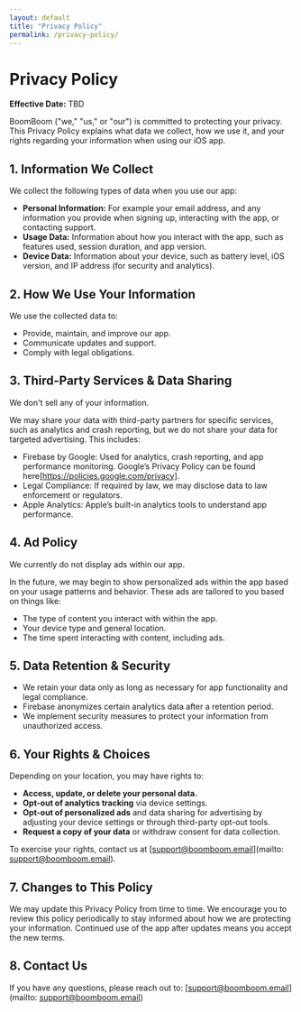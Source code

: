 ```yaml
---
layout: default
title: "Privacy Policy"
permalink: /privacy-policy/
---
```


# Privacy Policy  
**Effective Date:** TBD

BoomBoom ("we," "us," or "our") is committed to protecting your privacy. This Privacy Policy explains what data we collect, how we use it, and your rights regarding your information when using our iOS app.  

## 1. Information We Collect  

We collect the following types of data when you use our app:  

- **Personal Information:** For example your email address, and any information you provide when signing up, interacting with the app, or contacting support.  
- **Usage Data:** Information about how you interact with the app, such as features used, session duration, and app version.  
- **Device Data:** Information about your device, such as battery level, iOS version, and IP address (for security and analytics).  

## 2. How We Use Your Information  

We use the collected data to:  

- Provide, maintain, and improve our app.   
- Communicate updates and support.  
- Comply with legal obligations.  

## 3. Third-Party Services & Data Sharing  

We don't sell any of your information.

We may share your data with third-party partners for specific services, such as analytics and crash reporting, but we do not share your data for targeted advertising. This includes:

- Firebase by Google: Used for analytics, crash reporting, and app performance monitoring. Google’s Privacy Policy can be found here[https://policies.google.com/privacy].
- Legal Compliance: If required by law, we may disclose data to law enforcement or regulators.
- Apple Analytics: Apple’s built-in analytics tools to understand app performance.

<!--

for future

We **may** share your data with third-party partners for advertising purposes. These partners may use your information to serve personalized ads across various platforms. This includes:  
 
- **Advertising Partners:** We may share your data with advertisers such as Google, Facebook, and other advertising networks. These companies may use your data to serve targeted ads based on your interests. 

-->

## 4. Ad Policy

We currently do not display ads within our app.

In the future, we may begin to show personalized ads within the app based on your usage patterns and behavior. These ads are tailored to you based on things like:

- The type of content you interact with within the app.
- Your device type and general location.
- The time spent interacting with content, including ads.



## 5. Data Retention & Security  

- We retain your data only as long as necessary for app functionality and legal compliance.  
- Firebase anonymizes certain analytics data after a retention period.  
- We implement security measures to protect your information from unauthorized access.  

## 6. Your Rights & Choices  

Depending on your location, you may have rights to:  

- **Access, update, or delete your personal data.**  
- **Opt-out of analytics tracking** via device settings.  
- **Opt-out of personalized ads** and data sharing for advertising by adjusting your device settings or through third-party opt-out tools.  
- **Request a copy of your data** or withdraw consent for data collection.  

To exercise your rights, contact us at [support@boomboom.email](mailto: support@boomboom.email).  

## 7. Changes to This Policy  

We may update this Privacy Policy from time to time. We encourage you to review this policy periodically to stay informed about how we are protecting your information. Continued use of the app after updates means you accept the new terms.  

## 8. Contact Us  

If you have any questions, please reach out to: 
[support@boomboom.email](mailto: support@boomboom.email)

